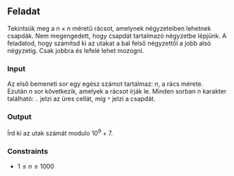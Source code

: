## Feladat

Tekintsük meg a $n \times n$ méretű rácsot, amelynek négyzeteiben lehetnek csapdák. Nem megengedett, hogy csapdát tartalmazó négyzetbe lépjünk. A feladatod, hogy számítsd ki az utakat a bal felső négyzettől a jobb alsó négyzetig. Csak jobbra és lefelé lehet mozogni.

### Input
Az első bemeneti sor egy egész számot tartalmaz: $n$, a rács mérete.  
Ezután $n$ sor következik, amelyek a rácsot írják le. Minden sorban $n$ karakter található: `.` jelzi az üres cellát, míg `*` jelzi a csapdát.

### Output
Írd ki az utak számát modulo $10^9 + 7$.

### Constraints
- $1 \leq n \leq 1000$

